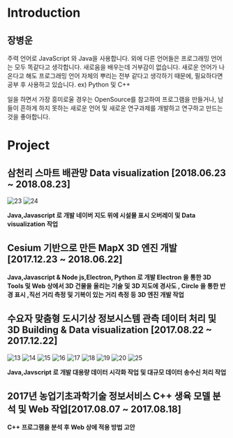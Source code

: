 Introduction
=============
장병운
-------------
주력 언어로 JavaScript 와 Java을 사용합니다.
외에 다른 언어들은 프로그래밍 언어는 모두 똑같다고 생각합니다. 새로움을 배우는데 거부감이 없습니다. 
새로운 언어가 나온다고 해도 프로그래밍 언어 자체의 뿌리는 전부 같다고 생각하기 때문에, 
필요하다면 공부 후 사용하고 있습니다. ex) Python 및 C++

일을 하면서 가장 흥미로울 경우는 OpenSource를 참고하여 프로그램을 만들거나, 
남들이 흔하게 하지 못하는 새로운 언어 및 새로운 연구과제를 개발하고 연구하고 만드는 것을 좋아합니다.

Project
=============

삼천리 스마트 배관망 Data visualization [2018.06.23 ~ 2018.08.23] 
--------------------------

![23](https://user-images.githubusercontent.com/23480071/45610520-29dd5800-ba97-11e8-8b65-f65a7c6441e5.PNG)
![24](https://user-images.githubusercontent.com/23480071/45610522-2a75ee80-ba97-11e8-8b90-da3951d55a4d.PNG)



__Java,Javascript 로 개발 네이버 지도 위에 시설물 표시 오버레이 및 Data visualization 작업__


Cesium 기반으로 만든 MapX 3D 엔진 개발[2017.12.23 ~ 2018.06.22] 
--------------------------




__Java,Javascript & Node js,Electron, Python 로 개발 Electron 을 통한 3D Tools 및 Web 상에서 3D 건물을 올리는 기술 및__
__3D 지도에 경사도 , Circle 을 통한 반경 표시 ,직선 거리 측정 및 기복이 있는 거리 측정 등 3D 엔진 개발 작업__


수요자 맞춤형 도시기상 정보시스템 관측 데이터 처리 및 3D Building & Data visualization [2017.08.22 ~ 2017.12.22]
--------------------------

![13](https://user-images.githubusercontent.com/23480071/45610601-817bc380-ba97-11e8-8158-e57ea883f348.PNG)
![14](https://user-images.githubusercontent.com/23480071/45610602-817bc380-ba97-11e8-971d-b76639fd5a9e.PNG)
![15](https://user-images.githubusercontent.com/23480071/45610604-82145a00-ba97-11e8-9ebc-b09edee7f91f.PNG)
![16](https://user-images.githubusercontent.com/23480071/45610605-82145a00-ba97-11e8-8bfa-dce963630821.PNG)
![17](https://user-images.githubusercontent.com/23480071/45610606-82145a00-ba97-11e8-93dc-e011b58cd913.PNG)
![18](https://user-images.githubusercontent.com/23480071/45610607-82acf080-ba97-11e8-9f5d-f01c7064b4e7.PNG)
![19](https://user-images.githubusercontent.com/23480071/45610600-817bc380-ba97-11e8-9553-42f5b2e1e4bb.PNG)
![20](https://user-images.githubusercontent.com/23480071/45610588-73c63e00-ba97-11e8-8f83-9f797196861e.PNG)
![25](https://user-images.githubusercontent.com/23480071/45610585-71fc7a80-ba97-11e8-990a-04638aadc15c.PNG)



__Java,Javscript 로 개발 대용량 데이터 시각화 작업 및 대규모 데이터 송수신 처리 작업__





2017년 농업기초과학기술 정보서비스 C++ 생육 모델 분석 및 Web 작업[2017.08.07 ~ 2017.08.18]
--------------------------

__C++ 프로그램을 분석 후 Web 상에 적용 방법 고안__
